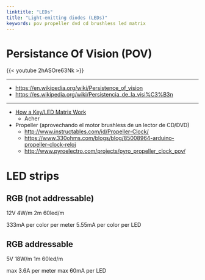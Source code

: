 ```yaml
---
linktitle: "LEDs"
title: "Light-emitting diodes (LEDs)"
keywords: pov propeller dvd cd brushless led matrix
---
```


# Persistance Of Vision (POV)

{{< youtube 2hASOre63Nk >}}

---

- https://en.wikipedia.org/wiki/Persistence_of_vision
- https://es.wikipedia.org/wiki/Persistencia_de_la_visi%C3%B3n

---

- [How a Key/LED Matrix Work](http://pcbheaven.com/wikipages/How_Key_Matrices_Works/)
  - Acher
- Propeller (aprovechando el motor brushless de un lector de CD/DVD)
  - http://www.instructables.com/id/Propeller-Clock/
  - https://www.330ohms.com/blogs/blog/85008964-arduino-propeller-clock-reloj
  - http://www.pyroelectro.com/projects/pyro_propeller_clock_pov/

# LED strips

## RGB (not addressable)

12V 4W/m 2m 60led/m

333mA per color per meter
5.55mA per color per LED

## RGB addressable

5V 18W/m 1m 60led/m

max 3.6A per meter
max 60mA per LED
